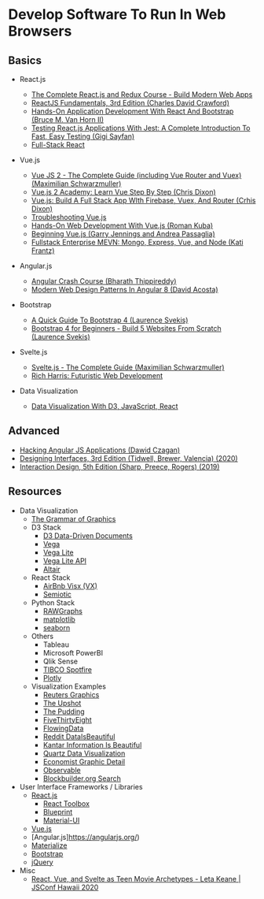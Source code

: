 # Develop Software To Run In Web Browsers

## Basics

* React.js
  * [The Complete React.js and Redux Course - Build Modern Web Apps](https://learning.oreilly.com/videos/the-complete-react/9781789950656/)
  * [ReactJS Fundamentals, 3rd Edition (Charles David Crawford)](https://learning.oreilly.com/videos/reactjs-fundamentals-3rd/9780136612117/)
  * [Hands-On Application Development With React And Bootstrap (Bruce M. Van Horn II)](https://learning.oreilly.com/videos/hands-on-application-development/9781789531381/)
  * [Testing React.js Applications With Jest: A Complete Introduction To Fast, Easy Testing (Gigi Sayfan)](https://learning.oreilly.com/videos/testing-react-js-applications/9781484239803/)
  * [Full-Stack React](https://learning.oreilly.com/videos/full-stack-react/9780136887294)

* Vue.js
  * [Vue JS 2 - The Complete Guide (including Vue Router and Vuex) (Maximilian Schwarzmuller)](https://learning.oreilly.com/videos/vue-js-2/9781788992817/)
  * [Vue.js 2 Academy: Learn Vue Step By Step (Chris Dixon)](https://learning.oreilly.com/videos/vue-js-2-academy/9781838985455/)
  * [Vue.js: Build A Full Stack App WIth Firebase, Vuex, And Router (Crhis Dixon)](https://learning.oreilly.com/videos/vue-js-build-a/9781838980627/)
  * [Troubleshooting Vue.js](https://learning.oreilly.com/videos/troubleshooting-vue-js/9781788993531/)
  * [Hands-On Web Development With Vue.js (Roman Kuba)](https://learning.oreilly.com/videos/hands-on-web-development/9781787283039/)
  * [Beginning Vue.js (Garry Jennings and Andrea Passaglia)](https://learning.oreilly.com/videos/beginning-vue-js/9781789534719/)
  * [Fullstack Enterprise MEVN: Mongo, Express, Vue, and Node (Kati Frantz)](https://learning.oreilly.com/videos/fullstack-enterprise-mevn/9781800202276/)

* Angular.js
  * [Angular Crash Course (Bharath Thippireddy)](https://learning.oreilly.com/videos/angular-crash-course/9781800209824/)
  * [Modern Web Design Patterns In Angular 8 (David Acosta)](https://learning.oreilly.com/videos/angular-crash-course/9781800209824/)

* Bootstrap
  * [A Quick Guide To Bootstrap 4 (Laurence Svekis)](https://learning.oreilly.com/videos/a-quick-guide/9781789616415/)
  * [Bootstrap 4 for Beginners - Build 5 Websites From Scratch (Laurence Svekis)](https://learning.oreilly.com/videos/bootstrap-4-for/9781789808179/)

* Svelte.js
  * [Svelte.js - The Complete Guide (Maximilian Schwarzmuller)](https://learning.oreilly.com/videos/svelte-js-the/9781838988937)
  * [Rich Harris: Futuristic Web Development](https://youtu.be/qSfdtmcZ4d0)

* Data Visualization
  * [Data Visualization With D3, JavaScript, React](https://youtu.be/2LhoCfjm8R4)

## Advanced

* [Hacking Angular JS Applications (Dawid Czagan)](https://learning.oreilly.com/videos/hacking-angularjs-applications/9781838988340/)
* [Designing Interfaces, 3rd Edition (Tidwell, Brewer, Valencia) (2020)](https://learning.oreilly.com/library/view/designing-interfaces-3rd/9781492051954/)
* [Interaction Design, 5th Edition (Sharp, Preece, Rogers) (2019)](https://learning.oreilly.com/library/view/interaction-design-5th/9781119547259/)

## Resources

* Data Visualization
  * [The Grammar of Graphics](https://www.amazon.com/Grammar-Graphics-Statistics-Computing/dp/0387245448)
  * D3 Stack
    * [D3 Data-Driven Documents](https://d3js.org/)
    * [Vega](https://vega.github.io/vega/)
    * [Vega Lite](https://vega.github.io/vega-lite/)
    * [Vega Lite API](https://vega.github.io/vega-lite-api/)
    * [Altair](https://altair-viz.github.io/)
  * React Stack
    * [AirBnb Visx (VX)](https://github.com/airbnb/visx)
    * [Semiotic](https://semiotic.nteract.io/)
  * Python Stack
    * [RAWGraphs](https://rawgraphs.io/)
    * [matplotlib](https://matplotlib.org/)
    * [seaborn](https://seaborn.pydata.org/)
  * Others
    * Tableau
    * Microsoft PowerBI
    * Qlik Sense
    * [TIBCO Spotfire](https://www.tibco.com/products/tibco-spotfire)
    * [Plotly](https://plotly.com/)
  * Visualization Examples
    * [Reuters Graphics](https://graphics.reuters.com/)
    * [The Upshot](https://www.nytimes.com/section/upshot)
    * [The Pudding](https://pudding.cool/)
    * [FiveThirtyEight](https://fivethirtyeight.com/)
    * [FlowingData](https://flowingdata.com/)
    * [Reddit DataIsBeautiful](https://www.reddit.com/r/dataisbeautiful/)
    * [Kantar Information Is Beautiful](https://www.informationisbeautifulawards.com/)
    * [Quartz Data Visualization](https://qz.com/re/data-visualization/)
    * [Economist Graphic Detail](https://www.economist.com/graphic-detail)
    * [Observable](https://observablehq.com/)
    * [Blockbuilder.org Search](https://blockbuilder.org/search)
* User Interface Frameworks / Libraries
  * [React.js](https://reactjs.org/)
    * [React Toolbox](http://react-toolbox.io/#/)
    * [Blueprint](https://blueprintjs.com/)
    * [Material-UI](https://material-ui.com/)
  * [Vue.js](https://vuejs.org/)
  * [Angular.js]https://angularjs.org/)
  * [Materialize](https://materializecss.com/)
  * [Bootstrap](https://getbootstrap.com)
  * [jQuery](https://jquery.com/)
* Misc
  * [React, Vue, and Svelte as Teen Movie Archetypes - Leta Keane | JSConf Hawaii 2020](https://youtu.be/vEQkgBzunRc?list=PL37ZVnwpeshH-mmcnUNoM7LVyegK27Gm1)

